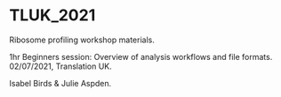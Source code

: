 # TLUK_2021

Ribosome profiling workshop materials.

1hr Beginners session: Overview of analysis workflows and file formats. 02/07/2021, Translation UK.

Isabel Birds & Julie Aspden.
